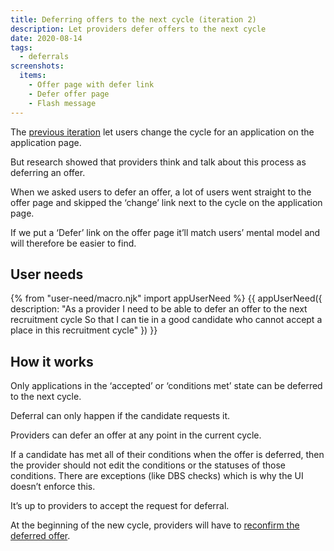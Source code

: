 ```yaml
---
title: Deferring offers to the next cycle (iteration 2)
description: Let providers defer offers to the next cycle
date: 2020-08-14
tags:
  - deferrals
screenshots:
  items:
    - Offer page with defer link
    - Defer offer page
    - Flash message
---
```


The [previous iteration](/manage-teacher-training-applications/deferring-applications-to-the-next-cycle) let users change the cycle for an application on the application page.

But research showed that providers think and talk about this process as deferring an offer.

When we asked users to defer an offer, a lot of users went straight to the offer page and skipped the ‘change’ link next to the cycle on the application page.

If we put a ‘Defer’ link on the offer page it’ll match users’ mental model and will therefore be easier to find.

## User needs

{% from "user-need/macro.njk" import appUserNeed %}
{{ appUserNeed({
  description: "As a provider
I need to be able to defer an offer to the next recruitment cycle
So that I can tie in a good candidate who cannot accept a place in this recruitment cycle"
}) }}

## How it works

Only applications in the ‘accepted’ or ‘conditions met’ state can be deferred to the next cycle.

Deferral can only happen if the candidate requests it.

Providers can defer an offer at any point in the current cycle.

If a candidate has met all of their conditions when the offer is deferred, then the provider should not edit the conditions or the statuses of those conditions. There are exceptions (like DBS checks) which is why the UI doesn’t enforce this.

It’s up to providers to accept the request for deferral.

At the beginning of the new cycle, providers will have to [reconfirm the deferred offer](/manage-teacher-training-applications/reconfirming-a-deferred-offer-iteration).
